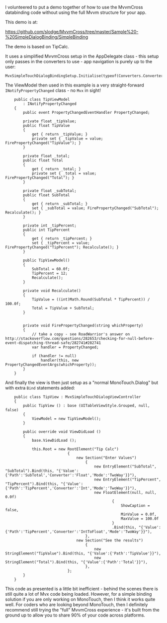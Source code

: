 I volunteered to put a demo together of how to use the MvvmCross databinding code without using the full Mvvm structure for your app.

This demo is at:

https://github.com/slodge/MvvmCross/tree/master/Sample%20-%20SimpleDialogBinding/SimpleBinding

The demo is based on TipCalc.

It uses a simplified MvvmCross setup in the AppDelegate class - this setup only passes in the converters to use - app navigation is purely up to the user:

```
MvxSimpleTouchDialogBindingSetup.Initialise(typeof(Converters.Converters));
```

The ViewModel then used in this example is a very straight-forward `INotifyPropertyChanged` class - no `Mvx` in sight!

```
    public class TipViewModel
        : INotifyPropertyChanged
    {
        public event PropertyChangedEventHandler PropertyChanged;

        private float _tipValue;
        public float TipValue
        {
            get { return _tipValue; }
            private set { _tipValue = value; FirePropertyChanged("TipValue"); }
        }

        private float _total;
        public float Total
        {
            get { return _total; }
            private set { _total = value; FirePropertyChanged("Total"); }
        }

        private float _subTotal;
        public float SubTotal
        {
            get { return _subTotal; }
            set { _subTotal = value; FirePropertyChanged("SubTotal"); Recalculate(); }
        }

        private int _tipPercent;
        public int TipPercent
        {
            get { return _tipPercent; }
            set { _tipPercent = value; FirePropertyChanged("TipPercent"); Recalculate(); }
        }

        public TipViewModel()
        {
            SubTotal = 60.0f;
            TipPercent = 12;
            Recalculate();
        }

        private void Recalculate()
        {
            TipValue = ((int)Math.Round(SubTotal * TipPercent)) / 100.0f;
            Total = TipValue + SubTotal;
        }


        private void FirePropertyChanged(string whichProperty)
        {
            // take a copy - see RoadWarrior's answer on http://stackoverflow.com/questions/282653/checking-for-null-before-event-dispatching-thread-safe/282741#282741
            var handler = PropertyChanged;

            if (handler != null)
                handler(this, new PropertyChangedEventArgs(whichProperty));
        }
    }
```

And finally the view is then just setup as a "normal MonoTouch.Dialog" but with extra `Bind` statements added:

```
    public class TipView : MvxSimpleTouchDialogViewController
    {
        public TipView () : base (UITableViewStyle.Grouped, null, false)
        {
            ViewModel = new TipViewModel();
        }

        public override void ViewDidLoad ()
        {
            base.ViewDidLoad ();

            this.Root = new RootElement("Tip Calc")
                            {
                                new Section("Enter Values")
                                    {
                                        new EntryElement("SubTotal", "SubTotal").Bind(this, "{'Value':{'Path':'SubTotal','Converter':'Float','Mode':'TwoWay'}}"),
                                        new EntryElement("TipPercent", "TipPercent").Bind(this, "{'Value':{'Path':'TipPercent','Converter':'Int','Mode':'TwoWay'}}"),
                                        new FloatElement(null, null, 0.0f)
                                                {
                                                    ShowCaption = false,
                                                    MinValue = 0.0f,
                                                    MaxValue = 100.0f
                                                }
                                                .Bind(this, "{'Value':{'Path':'TipPercent','Converter':'IntToFloat','Mode':'TwoWay'}}"),
                                    },
                                new Section("See the results")
                                    {
                                        new StringElement("TipValue").Bind(this, "{'Value':{'Path':'TipValue'}}"),
                                        new StringElement("Total").Bind(this, "{'Value':{'Path':'Total'}}"),
                                    },
                            };
        }
    }
```

This code as presented is a little bit inefficient - behind the scenes there is still quite a lot of Mvx code being loaded. However, for a simple binding solution if you are only working on MonoTouch, then I think it works quite well. For coders who are looking beyond MonoTouch, then I definitely recommend still trying the "full" MvvmCross experience - it's built from the ground up to allow you to share 90% of your code across platforms.
